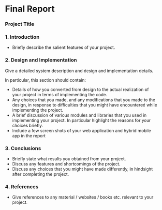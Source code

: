 # Final Report

### Project Title

### 1. Introduction

- Briefly describe the salient features of your project.

### 2. Design and Implementation

Give a detailed system description and design and implementation details.

In particular, this section should contain:

- Details of how you converted from design to the actual realization of your project in terms of implementing the code.
- Any choices that you made, and any modifications that you made to the design, in response to difficulties that you might have encountered while implementing the project.
- A brief discussion of various modules and libraries that you used in implementing your project. In particular highlight the reasons for your choices briefly.
- Include a few screen shots of your web application and hybrid mobile app in the report

### 3. Conclusions

- Briefly state what results you obtained from your project.
- Discuss any features and shortcomings of the project.
- Discuss any choices that you might have made differently, in hindsight after completing the project.

### 4. References

- Give references to any material / websites / books etc. relevant to your project.